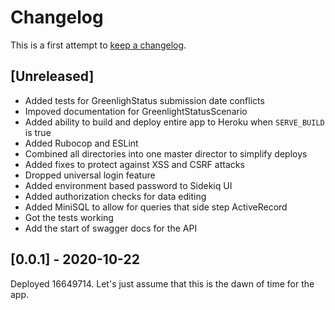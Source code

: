# Changelog

This is a first attempt to [keep a changelog](https://keepachangelog.com/en/1.0.0/).

## [Unreleased]

 - Added tests for GreenlighStatus submission date conflicts
 - Impoved documentation for GreenlightStatusScenario
 - Added ability to build and deploy entire app to Heroku when `SERVE_BUILD` is
   true
 - Added Rubocop and ESLint
 - Combined all directories into one master director to simplify deploys
 - Added fixes to protect against XSS and CSRF attacks
 - Dropped universal login feature
 - Added environment based password to Sidekiq UI
 - Added authorization checks for data editing
 - Added MiniSQL to allow for queries that side step ActiveRecord
 - Got the tests working
 - Add the start of swagger docs for the API

## [0.0.1] - 2020-10-22

Deployed 16649714. Let's just assume that this is the dawn of time for the app.
